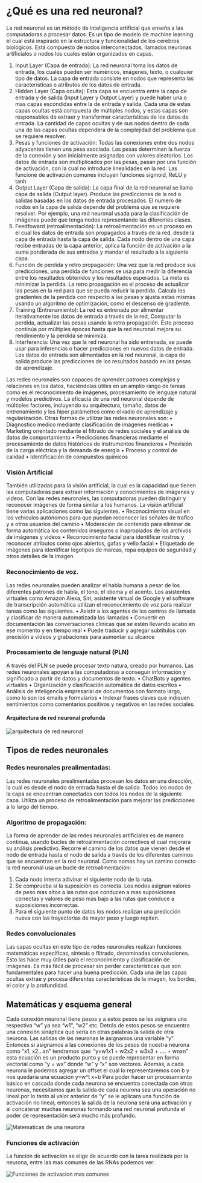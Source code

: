 # ¿Qué es una red neuronal?
La red neuronal es un método de inteligencia artificial que enseña a las computadoras a procesar datos. Es un tipo de modelo de machine learning el cual está inspirado en la estructura y funcionalidad de los cerebros biológicos. Está compuesto de nodos interconectados, llamados neuronas artificiales o nodos los cuales están organizados en capas.
1. Input Layer (Capa de entrada): La red neuronal toma los datos de entrada, los cuales pueden ser numéricos, imágenes, texto, o cualquier tipo de datos. La capa de entrada consiste en nodos que representa las características o atributos de los datos de entrada.
2.	Hidden Layer (Capa oculta): Esta capa se encuentra entre la capa de entrada y de salida (Input Layer y Output Layer) y puede haber una o mas capas escondidas entre la de entrada y salida. Cada una de estas capas ocultas está compuesta de múltiples nodos, y estas capas son responsables de extraer y transformar características de los datos de entrada. La cantidad de capas ocultas y de sus nodos dentro de cada una de las capas ocultas dependerá de la complejidad del problema que se requiere resolver.
3.	Pesas y funciones de activación: Todas las conexiones entre dos nodos adyacentes tienen una pesa asociada. Las pesas determinan la fuerza de la conexión y son inicialmente asignadas con valores aleatorios. Los datos de entrada son multiplicados por las pesas, pasan por una función de activación, con la cual no introduce linealidades en la red. Las funcione de activación comunes incluyen funciones sigmoid, ReLU y tanh
4.	Output Layer (Capa de salida): La capa final de la red neuronal se llama capa de salida (Output layer). Produce las predicciones de la red o salidas basadas en los datos de entrada procesados. El numero de nodos en la capa de salida depende del problema que se requiere resolver. Por ejemplo, una red neuronal usada para la clasificación de imágenes puede que tenga nodos representando las diferentes clases.
5.	Feedfoward (retroalimentación): La retroalimentación es un proceso en el cual los datos de entrada son propagados a través de la red, desde la capa de entrada hasta la capa de salida. Cada nodo dentro de una capa recibe entradas de la capa anterior, aplica la función de activación a la suma ponderada de sus entradas y mandar el resultado a la siguiente capa.
6.	Función de perdida y retro propagación: Una vez que la red produce sus predicciones, una perdida de funciones se usa para medir la diferencia entre los resultados obtenidos y los resultados esperados. La meta es minimizar la perdida. La retro propagación es el proceso de actualizar las pesas en la red para que se pueda reducir la perdida. Calcula los gradientes de la perdida con respecto a las pesas y ajusta estas mismas usando un algoritmo de optimización, como el descenso de gradiente.
7.	Training (Entrenamiento): La red es entrenada por alimentar iterativamente los datos de entrada a través de la red, Computar la perdida, actualizar las pesas usando la retro propagación. Este proceso continúa por múltiples épocas hasta que la red neuronal mejora su rendimiento y la perdida se minimiza.
8.	Interferencia: Una vez que la red neuronal ha sido entrenada, se puede usar para inferencias o hacer predicciones en nuevos datos de entrada. Los datos de entrada son alimentados en la red neuronal, la capa de salida produce las predicciones de los resultados basado en las pesas de aprendizaje.

Las redes neuronales son capaces de aprender patrones complejos y relaciones en los datos, haciéndolas útiles en un amplio rango de tareas como es el reconocimiento de imágenes, procesamiento de lenguaje natural y modelos predictivos. La eficacia de una red neuronal depende de múltiples factores, incluyendo su arquitectura, tamaño, datos de entrenamiento y los hiper parámetros como el radio de aprendizaje y regularización.
Otras formas de utilizar las redes neuronales son:
•	Diagnostico medico mediante clasificación de imágenes medicas
•	Marketing orientado mediante el filtrado de redes sociales y el análisis de datos de comportamiento
•	Predicciones financieras mediante el procesamiento de datos históricos de instrumentos financieros
•	Previsión de la carga eléctrica y la demanda de energía
•	Proceso y control de calidad
•	Identificación de compuestos químicos
### Visión Artificial
También utilizadas para la visión artificial, la cual es la capacidad que tienen las computadoras para extraer información y conocimientos de imágenes y videos. Con las redes neuronales, las computadoras pueden distinguir y reconocer imágenes de forma similar a los humanos. La visión artificial tiene varias aplicaciones como las siguientes.
•	Reconocimiento visual en los vehículos autónomos para que puedan reconocer las señales de trafico y a otros usuarios del camino
•	Moderación de contenido para eliminar de forma automática los contenidos inseguros o inapropiados de los archivos de imágenes y videos
•	Reconocimiento facial para identificar rostros y reconocer atributos como ojos abiertos, gafas y vello facial
•	Etiquetado de imágenes para identificar logotipos de marcas, ropa equipos de seguridad y otros detalles de la imagen
### Reconocimiento de voz.
Las redes neuronales pueden analizar el habla humana a pesar de los diferentes patrones de habla, el tono, el idioma y el acento.
Los asistentes virtuales como Amazon Alexa, Siri, asistente virtual de Google y el software de transcripción automática utilizan el reconocimiento de voz para realizar tareas como las siguientes.
•	Asistir a los agentes de los centros de llamada y clasificar de manera automatizada las llamadas
•	Convertir en documentación las conversaciones clínicas que se estén llevando acabo en ese momento y en tiempo real
•	Puede traducir y agregar subtítulos con precisión a videos y grabaciones para aumentar su alcance
### Procesamiento de lenguaje natural (PLN)
A través del PLN se puede procesar texto natura, creado por humanos. Las redes neuronales apoyan a las computadoras a conseguir información y significado a partir de datos y documentos de texto.
•	ChatBots y agentes virtuales
•	Organización y clasificación automática de datos escritos
•	Análisis de inteligencia empresarial de documentos con formato largo, como lo son los emails y formularios
•	Indexar frases claves que indiquen sentimientos como comentarios positivos y negativos en las redes sociales.

#### Arquitectura de red neuronal profunda

![arquitectura de red neuronal](https://d1.awsstatic.com/whatisimg/intro-gluon-1%20(1).ac2f31378926b5f99a4ba9d741c4aebe3b7a29e2.png)
 
## Tipos de redes neuronales
### Redes neuronales prealimentadas:
Las redes neuronales prealimentadas procesan los datos en una dirección, la cual es desde el nodo de entrada hasta el de salida.
Todos los nodos de la capa se encuentran conectados con todos los nodos de la siguiente capa. Utiliza un proceso de retroalimentación para mejorar las predicciones a lo largo del tiempo.
### Algoritmo de propagación:
La forma de aprender de las redes neuronales artificiales es de manera continua, usando bucles de retroalimentación correctivos el cual mejorara su análisis predictivo. Recorre el camino de los datos que vienen desde el nodo de entrada hasta el nodo de salida a través de los diferentes caminos que se encuentran en la red neuronal. Como nomas hay un camino correcto la red neuronal usa un bucle de retroalimentación:
1. Cada nodo intenta adivinar el siguiente nodo de la ruta.
2. Se comprueba si la suposición es correcta. Los nodos asignan valores de peso mas altos a las rutas que conducen a mas suposiciones correctas y valores de peso mas bajo a las rutas que conduce a suposiciones incorrectas.
3.	Para el siguiente punto de datos los nodos realizan una predicción nueva con las trayectorias de mayor peso y luego repiten.
### Redes convolucionales
Las capas ocultas en este tipo de redes neuronales realizan funciones matemáticas específicas, síntesis o filtrado, denominadas convoluciones. Esto las hace muy útiles para el reconocimiento y clasificación de imágenes. Es más fácil de procesar sin perder características que son fundamentales para hacer una buena predicción. Cada una de las capas ocultas extrae y procesa diferentes características de la imagen, los bordes, el color y la profundidad.

## Matemáticas y esquema general
Cada conexión neuronal tiene pesos y a estos pesos se les asignara una respectiva “w” ya sea “w1”, “w2” etc. Detrás de estos pesos se encuentra una conexión sináptica que seria en otras palabras la salida de otra neurona. Las salidas de las neuronas le asignamos una variable “y”.
Entonces si asignamos a las conexiones de los pesos de nuestra neurona como “x1, x2…xn” tendremos que: “y=w1x1 + w2x2 + w3x3 + …. + wnxn” esta ecuación es un producto punto y se puede representar en forma vectorial como “y = wx” donde “w” y “x” son vectores. Además, a cada neurona le podemos agregar un offset el cual lo representaremos con b y nos quedaría una ecuación y=w^t x+b
Para poder hacer un procesamiento básico en cascada donde cada neurona se encuentra conectada con otras neuronas, necesitamos que la salida de cada neurona sea una operación no lineal por lo tanto al valor anterior de “y” se le aplicara una función de activación no lineal, entonces la salida de la neurona será una activación y al concatenar muchas neuronas formando una red neuronal profunda el poder de representación será mucho más profundo.

![Matematicas de una neurona](http://www.cs.us.es/~fsancho/images/2019-12/artneur.gif)

### Funciones de activación
La función de activación se elige de acuerdo con la tarea realizada por la neurona, entre las mas comunes de las RNAs podemos ver:

![Funciones de activacion mas comunes](http://www.cs.us.es/~fsancho/images/2019-12/activationfunctions.png)


